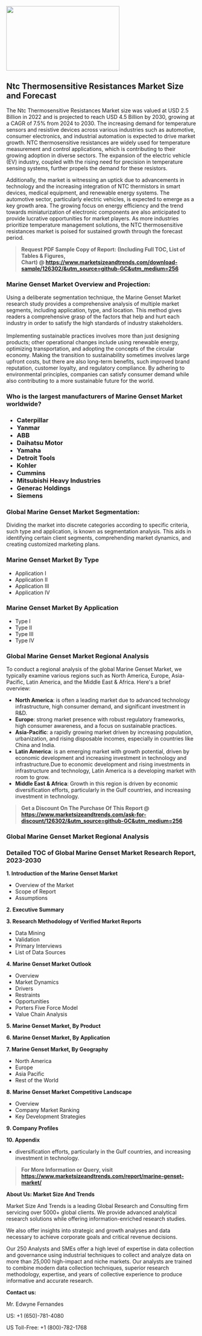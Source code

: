 <p><img class="alignnone size-medium wp-image-20088" src="https://ffe5etoiles.com/wp-content/uploads/2024/12/MST1-300x171.png" alt="" width="300" height="171" /></p><h2>Ntc Thermosensitive Resistances Market Size and Forecast</h2><p>The Ntc Thermosensitive Resistances Market size was valued at USD 2.5 Billion in 2022 and is projected to reach USD 4.5 Billion by 2030, growing at a CAGR of 7.5% from 2024 to 2030. The increasing demand for temperature sensors and resistive devices across various industries such as automotive, consumer electronics, and industrial automation is expected to drive market growth. NTC thermosensitive resistances are widely used for temperature measurement and control applications, which is contributing to their growing adoption in diverse sectors. The expansion of the electric vehicle (EV) industry, coupled with the rising need for precision in temperature sensing systems, further propels the demand for these resistors.</p><p>Additionally, the market is witnessing an uptick due to advancements in technology and the increasing integration of NTC thermistors in smart devices, medical equipment, and renewable energy systems. The automotive sector, particularly electric vehicles, is expected to emerge as a key growth area. The growing focus on energy efficiency and the trend towards miniaturization of electronic components are also anticipated to provide lucrative opportunities for market players. As more industries prioritize temperature management solutions, the NTC thermosensitive resistances market is poised for sustained growth through the forecast period.</p></p><blockquote id="" class=""><strong>Request PDF Sample Copy of Report: (Including Full TOC, List of Tables &amp; Figures, Chart)&nbsp;@&nbsp;<strong><a href="https://www.marketsizeandtrends.com/download-sample/126302/&utm_source=github-GC&utm_medium=256" target="_blank">https://www.marketsizeandtrends.com/download-sample/126302/&utm_source=github-GC&utm_medium=256</a></strong></strong></blockquote><h3 id="" class="">Marine Genset Market&nbsp;Overview and Projection:</h3><p id="" class="">Using a deliberate segmentation technique, the Marine Genset Market research study provides a comprehensive analysis of multiple market segments, including application, type, and location. This method gives readers a comprehensive grasp of the factors that help and hurt each industry in order to satisfy the high standards of industry stakeholders. <br /> <br />Implementing sustainable practices involves more than just designing products; other operational changes include using renewable energy, optimizing transportation, and adopting the concepts of the circular economy. Making the transition to sustainability sometimes involves large upfront costs, but there are also long-term benefits, such improved brand reputation, customer loyalty, and regulatory compliance. By adhering to environmental principles, companies can satisfy consumer demand while also contributing to a more sustainable future for the world.</p><h3 id="" class="">Who is the largest manufacturers of&nbsp;Marine Genset Market worldwide?</h3><h3 class=""><p><ul><li>Caterpillar </li><li> Yanmar </li><li> ABB </li><li> Daihatsu Motor </li><li> Yamaha </li><li> Detroit Tools </li><li> Kohler </li><li> Cummins </li><li> Mitsubishi Heavy Industries </li><li> Generac Holdings </li><li> Siemens</li></ul></p></h3><h3 id="" class="">Global&nbsp;Marine Genset Market Segmentation:</h3><p id="" class="">Dividing the market into discrete categories according to specific criteria, such type and application, is known as segmentation analysis. This aids in identifying certain client segments, comprehending market dynamics, and creating customized marketing plans.</p><h3 id="" class="">Marine Genset Market&nbsp;By Type</h3><p><p><ul><li>Application I</li><li> Application II</li><li> Application III</li><li> Application IV</p></li></ul></p></p><h3 id="" class="">Marine Genset Market&nbsp;By Application</h3><p class=""><p><ul><li>Type I</li><li> Type II</li><li> Type III</li><li> Type IV</li></ul></p></p><h3 id="" class="">Global Marine Genset Market Regional Analysis</h3><p id="" class="">To conduct a regional analysis of the global Marine Genset Market, we typically examine various regions such as North America, Europe, Asia-Pacific, Latin America, and the Middle East &amp; Africa. Here's a brief overview:</p><ul><li><strong>North America</strong>: is often a leading market due to advanced technology infrastructure, high consumer demand, and significant investment in R&amp;D.</li><li><strong>Europe</strong>: strong market presence with robust regulatory frameworks, high consumer awareness, and a focus on sustainable practices.</li><li><strong>Asia-Pacific</strong>: a rapidly growing market driven by increasing population, urbanization, and rising disposable incomes, especially in countries like China and India.</li><li><strong>Latin America</strong>: is an emerging market with growth potential, driven by economic development and increasing investment in technology and infrastructure.Due to economic development and rising investments in infrastructure and technology, Latin America is a developing market with room to grow.</li><li><strong>Middle East &amp; Africa</strong>: Growth in this region is driven by economic diversification efforts, particularly in the Gulf countries, and increasing investment in technology.</li></ul><blockquote id="" class=""><strong>Get a Discount On The Purchase Of This Report @ <strong><a href="https://www.marketsizeandtrends.com/ask-for-discount/126302/&utm_source=github-GC&utm_medium=256" target="_blank">https://www.marketsizeandtrends.com/ask-for-discount/126302/&utm_source=github-GC&utm_medium=256</a></strong></strong></blockquote><h3 id="" class="">Global Marine Genset Market Regional Analysis</h3><h3 id="" class="">Detailed TOC of Global Marine Genset Market Research Report, 2023-2030</h3><p id="" class=""><strong>1. Introduction of the Marine Genset Market</strong></p><ul><li>Overview of the Market</li><li>Scope of Report</li><li>Assumptions</li></ul><p id="" class=""><strong>2. Executive Summary</strong></p><p id="" class=""><strong>3. Research Methodology of Verified Market Reports</strong></p><ul><li>Data Mining</li><li>Validation</li><li>Primary Interviews</li><li>List of Data Sources</li></ul><p id="" class=""><strong>4. Marine Genset Market Outlook</strong></p><ul><li>Overview</li><li>Market Dynamics</li><li>Drivers</li><li>Restraints</li><li>Opportunities</li><li>Porters Five Force Model</li><li>Value Chain Analysis</li></ul><p id="" class=""><strong>5. Marine Genset Market, By Product</strong></p><p id="" class=""><strong>6. Marine Genset Market, By Application</strong></p><p id="" class=""><strong>7. Marine Genset Market, By Geography</strong></p><ul><li>North America</li><li>Europe</li><li>Asia Pacific</li><li>Rest of the World</li></ul><p id="" class=""><strong>8. Marine Genset Market Competitive Landscape</strong></p><ul><li>Overview</li><li>Company Market Ranking</li><li>Key Development Strategies</li></ul><p id="" class=""><strong>9. Company Profiles</strong></p><p id="" class=""><strong>10. Appendix</strong></p><ul><li>diversification efforts, particularly in the Gulf countries, and increasing investment in technology.</li></ul><blockquote id="" class=""><strong>For More Information or Query, visit <strong><strong><a href="https://www.marketsizeandtrends.com/report/marine-genset-market/" target="_blank">https://www.marketsizeandtrends.com/report/marine-genset-market/</a></strong></strong></strong></blockquote><p id="" class=""><strong>About Us: Market Size And Trends</strong></p><p id="" class="">Market Size And Trends is a leading Global Research and Consulting firm servicing over 5000+ global clients. We provide advanced analytical research solutions while offering information-enriched research studies.</p><p id="" class="">We also offer insights into strategic and growth analyses and data necessary to achieve corporate goals and critical revenue decisions.</p><p id="" class="">Our 250 Analysts and SMEs offer a high level of expertise in data collection and governance using industrial techniques to collect and analyze data on more than 25,000 high-impact and niche markets. Our analysts are trained to combine modern data collection techniques, superior research methodology, expertise, and years of collective experience to produce informative and accurate research.</p><p id="" class=""><strong>Contact us:</strong></p><p id="" class="">Mr. Edwyne Fernandes</p><p id="" class="">US: +1 (650)-781-4080</p><p id="" class="">US Toll-Free: +1 (800)-782-1768</p>
